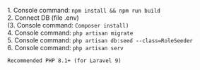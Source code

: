<p>
1. Console command: <code>npm install && npm run build</code><br>
2. Connect DB (file .env)<br>
(3. Console command: <code>Composer install)</code><br>
4. Console command: <code>php artisan migrate</code><br>
5. Console command: <code>php artisan db:seed --class=RoleSeeder</code><br>
6. Console command: <code>php artisan serv</code>

    Recommended PHP 8.1+ (for Laravel 9)
</p>
